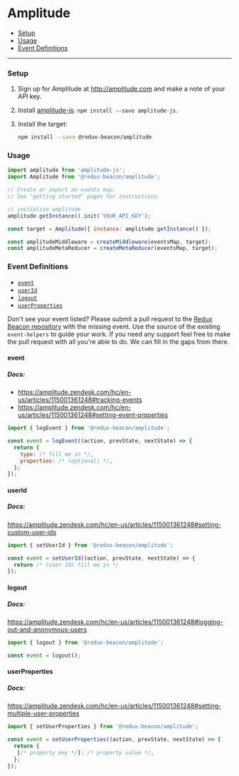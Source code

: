 # Amplitude

* [Setup](#setup)
* [Usage](#usage)
* [Event Definitions](#event-definitions)

----

### Setup

1. Sign up for Amplitude at http://amplitude.com and make a note of your API key.

2. Install [amplitude-js](https://www.npmjs.com/package/amplitude-js): `npm install --save amplitude-js`.

3. Install the target:

    ```bash
    npm install --save @redux-beacon/amplitude
    ```

### Usage

```js
import amplitude from 'amplitude-js';
import Amplitude from '@redux-beacon/amplitude';

// Create or import an events map.
// See "getting started" pages for instructions.

// initialise amplitude
amplitude.getInstance().init('YOUR_API_KEY');

const target = Amplitude({ instance: amplitude.getInstance() });

const amplitudeMiddleware = createMiddleware(eventsMap, target);
const amplitudeMetaReducer = createMetaReducer(eventsMap, target);
```

### Event Definitions

* [`event`](#event)
* [`userId`](#userid)
* [`logout`](#logout)
* [`userProperties`](#userproperties)

Don't see your event listed? Please submit a pull request to
the [Redux Beacon repository](https://github.com/rangle/redux-beacon) with the
missing event. Use the source of the existing `event-helpers` to guide your
work. If you need any support feel free to make the pull request with all you're
able to do. We can fill in the gaps from there.

#### event
##### Docs:
* https://amplitude.zendesk.com/hc/en-us/articles/115001361248#tracking-events
* https://amplitude.zendesk.com/hc/en-us/articles/115001361248#setting-event-properties

```js
import { logEvent } from '@redux-beacon/amplitude';

const event = logEvent((action, prevState, nextState) => {
  return {
    type: /* fill me in */,
    properties: /* (optional) */,
  };
});
```



#### userId
##### Docs:
https://amplitude.zendesk.com/hc/en-us/articles/115001361248#setting-custom-user-ids

```js
import { setUserId } from '@redux-beacon/amplitude';

const event = setUserId((action, prevState, nextState) => {
  return /* (user Id) fill me in */
});
```



#### logout
##### Docs:
https://amplitude.zendesk.com/hc/en-us/articles/115001361248#logging-out-and-anonymous-users

```js
import { logout } from '@redux-beacon/amplitude';

const event = logout();
```



#### userProperties
##### Docs:
https://amplitude.zendesk.com/hc/en-us/articles/115001361248#setting-multiple-user-properties

```js
import { setUserProperties } from '@redux-beacon/amplitude';

const event = setUserProperties((action, prevState, nextState) => {
  return {
   [/* property key */]: /* property value */,
  };
});
```
